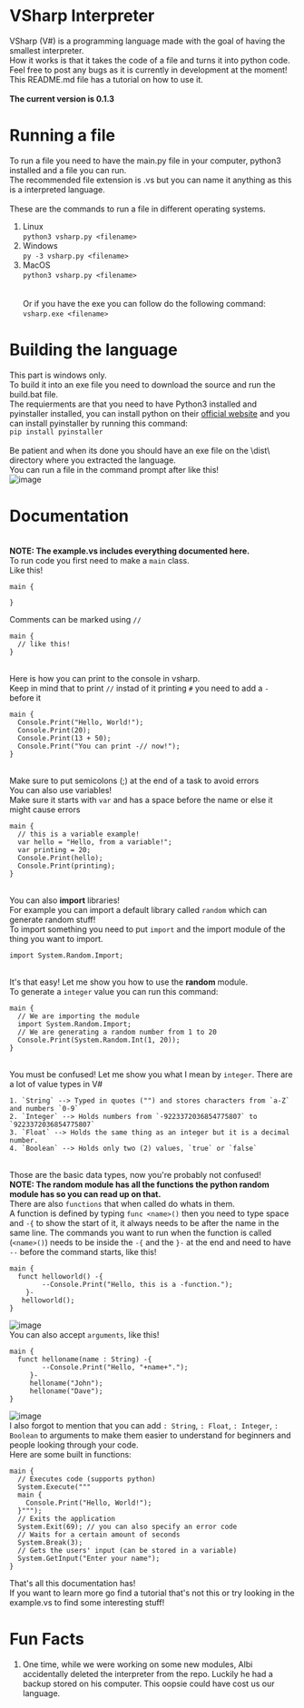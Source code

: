 # VSharp Interpreter

VSharp (V#) is a programming language made with the goal of having the smallest interpreter.
<br>How it works is that it takes the code of a file and turns it into python code.</br>
Feel free to post any bugs as it is currently in development at the moment!
<br>This README.md file has a tutorial on how to use it.</br>
<br><strong>The current version is 0.1.3</strong></br>

# Running a file
To run a file you need to have the main.py file in your computer, python3 installed and a file you can run.
<br>The recommended file extension is .vs but you can name it anything as this is a interpreted language.</br>
<br>These are the commands to run a file in different operating systems.</br>
1. Linux
<br>`python3 vsharp.py <filename>`</br>
2. Windows
<br>`py -3 vsharp.py <filename>`</br>
3. MacOS
<br>`python3 vsharp.py <filename>`</br>
<br><br>
Or if you have the exe you can follow do the following command:
<br>`vsharp.exe <filename>`</br>

# Building the language
This part is windows only.
<br>To build it into an exe file you need to download the source and run the build.bat file.</br>
The requierments are that you need to have Python3 installed and pyinstaller installed, you can install python on their <a href="https://www.python.org/">official website</a> and you can install pyinstaller by running this command: <br>`pip install pyinstaller`</br>
<br>Be patient and when its done you should have an exe file on the \dist\ directory where you extracted the language.</br>
You can run a file in the command prompt after like this!
<br>
![image](https://user-images.githubusercontent.com/68329886/182557690-05c89078-99fa-4640-9cc6-d3e405259ee7.png)
</br>

# Documentation

<br><strong>NOTE: The example.vs includes everything documented here.</strong></br>
To run code you first need to make a `main` class.
<br>Like this!</br>
```
main {

}
```
Comments can be marked using `//`
```
main {
  // like this!
}
```
<br>Here is how you can print to the console in vsharp.</br>
Keep in mind that to print `//` instad of it printing `#` you need to add a `-` before it
```
main {
  Console.Print("Hello, World!");
  Console.Print(20);
  Console.Print(13 + 50);
  Console.Print("You can print -// now!");
}
```
<br>Make sure to put semicolons (;) at the end of a task to avoid errors</br>
You can also use variables!
<br>Make sure it starts with `var` and has a space before the name or else it might cause errors</br>
```
main {
  // this is a variable example!
  var hello = "Hello, from a variable!";
  var printing = 20;
  Console.Print(hello);
  Console.Print(printing);
}
```
<br>You can also <strong>import</strong> libraries!</br>
For example you can import a default library called `random` which can generate random stuff!
<br>To import something you need to put `import` and the import module of the thing you want to import.</br>
```
import System.Random.Import;
```
<br>It's that easy! Let me show you how to use the <strong>random</strong> module.</br>
To generate a `integer` value you can run this command:
```
main {
  // We are importing the module
  import System.Random.Import;
  // We are generating a random number from 1 to 20
  Console.Print(System.Random.Int(1, 20));
}
```
<br>You must be confused! Let me show you what I mean by `integer`. There are a lot of value types in V#</br>
```
1. `String` --> Typed in quotes ("") and stores characters from `a-Z` and numbers `0-9`
2. `Integer` --> Holds numbers from `-9223372036854775807` to `9223372036854775807`
3. `Float` --> Holds the same thing as an integer but it is a decimal number.
4. `Boolean` --> Holds only two (2) values, `true` or `false`
```
<br>Those are the basic data types, now you're probably not confused!</br>
<strong>NOTE: The random module has all the functions the python random module has so you can read up on that.</strong>
<br>There are also `functions` that when called do whats in them.</br>
A function is defined by typing `func <name>()` then you need to type space and `-{` to show the start of it, it always needs to be after the name in the same line. The commands you want to run when the function is called (`<name>()`) needs to be inside the `-{` and the `}-` at the end and need to have `--` before the command starts, like this!
```
main {
  funct helloworld() -{
        --Console.Print("Hello, this is a -function.");
    }-
   helloworld();
}
```
![image](https://user-images.githubusercontent.com/68329886/182626638-4f4c3128-15a4-4773-b0b1-7f3e625b2dac.png)
<br>You can also accept `arguments`, like this!</br>
```
main {
  funct helloname(name : String) -{
        --Console.Print("Hello, "+name+".");
     }-
     helloname("John");
     helloname("Dave");
}
```
![image](https://user-images.githubusercontent.com/68329886/182627973-5f8827aa-2c0e-4034-9b40-27f74771a459.png)
<br>I also forgot to mention that you can add `: String`, `: Float`, `: Integer`, `: Boolean` to arguments to make them easier to understand for beginners and people looking through your code.</br>
Here are some built in functions:
```
main {
  // Executes code (supports python)
  System.Execute("""
  main {
    Console.Print("Hello, World!");
  }""");
  // Exits the application
  System.Exit(69); // you can also specify an error code
  // Waits for a certain amount of seconds
  System.Break(3);
  // Gets the users' input (can be stored in a variable)
  System.GetInput("Enter your name");
}
```
That's all this documentation has!
<br>If you want to learn more go find a tutorial that's not this or try looking in the example.vs to find some interesting stuff!</br>



# Fun Facts

1. One time, while we were working on some new modules, Albi accidentally deleted the interpreter from the repo. Luckily he had a backup stored on his computer. This oopsie could have cost us our language.
